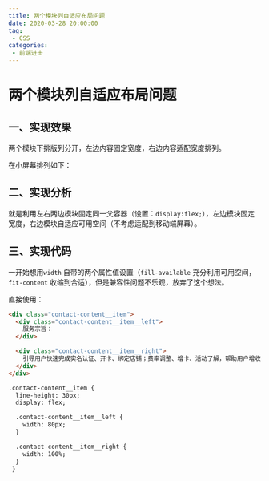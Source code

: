 ```yaml
---
title: 两个模块列自适应布局问题
date: 2020-03-28 20:00:00
tag:
 - CSS
categories:
 - 前端进击
---
```

# 两个模块列自适应布局问题
## 一、实现效果
<CustomImage src='/growth-record/base/css/blockadaptive01.webp' />

两个模块下排版列分开，左边内容固定宽度，右边内容适配宽度排列。

在小屏幕排列如下：

<CustomImage src='/growth-record/base/css/blockadaptive02.webp' />

## 二、实现分析
就是利用左右两边模块固定同一父容器（设置：`display:flex;`），左边模块固定宽度，右边模块自适应可用空间（不考虑适配到移动端屏幕）。

## 三、实现代码
一开始想用`width` 自带的两个属性值设置（`fill-available` 充分利用可用空间，`fit-content` 收缩到合适），但是兼容性问题不乐观，放弃了这个想法。

直接使用：
```html
<div class="contact-content__item">
  <div class="contact-content__item__left">
    服务宗旨：
  </div>

  <div class="contact-content__item__right">
    引导用户快速完成实名认证、开卡、绑定店铺；费率调整、增卡、活动了解，帮助用户增收提效。引导用户快速完成实名认证、开卡、绑定店铺；费率调整、增卡、活动了解，帮助用户增收提效。引导用户快速完成实名认证、开卡、绑定店铺；费率调整、增卡、活动了解，帮助用户增收提效。引导用户快速完成实名认证、开卡、绑定店铺；费率调整、增卡、活动了解，帮助用户增收提效。
  </div>
</div>

.contact-content__item {
  line-height: 30px;
  display: flex;

  .contact-content__item__left {
  	width: 80px;
  }

  .contact-content__item__right {
  	width: 100%;
  }
 }
```
